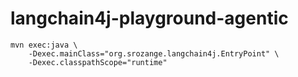 # langchain4j-playground-agentic

```
mvn exec:java \
    -Dexec.mainClass="org.srozange.langchain4j.EntryPoint" \
    -Dexec.classpathScope="runtime"
```